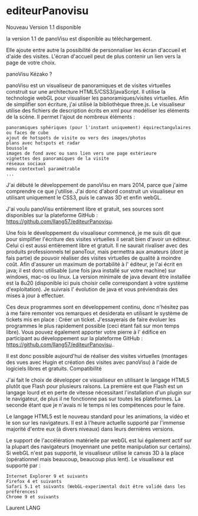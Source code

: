 editeurPanovisu
===============

Nouveau Version 1.1 disponible

la version 1.1 de panoVisu est disponible au téléchargement.

Elle ajoute entre autre la possibilité de personnaliser les écran d'accueil et d'aide des visites. L'écran d'accueil peut de plus contenir un lien vers la page de votre choix.

panoVisu Kézako ?

panoVisu est un visualiseur de panoramiques et de visites virtuelles construit sur une architecture HTML5/CSS3/javaScript. Il utilise la technologie webGL pour visualiser les panoramiques/visites virtuelles. Afin de simplifier son écriture, j'ai utilisé la bibliothèque three.js. Le visualiseur utilise des fichiers de description écrits en xml pour modéliser les éléments de la scène. Il permet l'ajout de nombreux éléments :

    panoramiques sphériques (pour l'instant uniquement) équirectangulaires ou faces de cube
    ajout de hotspots de visite ou vers des images/photos
    plans avec hotspots et radar
    boussole
    images de fond avec ou sans lien vers une page extérieure
    vignettes des panoramiques de la visite
    réseaux sociaux
    menu contextuel paramétrable
    ...


J'ai débuté le développement de panoVisu en mars 2014, parce que j'aime comprendre ce que j'utilise. J'ai donc d'abord construit un visualiseur en utilisant uniquement le CSS3, puis le canvas 3D et enfin webGL.

J'ai voulu panoVisu entièrement libre et gratuit, ses sources sont disponibles sur la plateforme GitHub : https://github.com/llang57/editeurPanovisu.

Une fois le développement du visualiseur commencé, je me suis dit que pour simplifier l'écriture des visites virtuelles il serait bien d'avoir un éditeur. Celui ci est aussi entièrement libre et gratuit. Il ne saurait rivaliser avec des produits professionnels tel panoTour, mais permettra aux amateurs (dont je fais partie) de pouvoir réaliser des visites virtuelles de qualité à moindre coût. Afin d'assurer un maximum de portabilité à l' éditeur, je l'ai écrit en java; il est donc utilisable (une fois java installé sur votre machine) sur windows, mac-os ou linux.
La version minimale de java devant être installée est la 8u20 (disponible ici puis choisir celle correspondant à votre système d'exploitation). Je suivrais l' évolution de java et vous préviendrais des mises à jour à effectuer.

Ces deux programmes sont en développement continu, donc n'hésitez pas à me faire remonter vos remarques et desiderata en utilisant le système de tickets mis en place : Créer un ticket. J'essayerais de faire évoluer les programmes le plus rapidement possible (ceci étant fait sur mon temps libre). Vous pouvez également apporter votre pierre à l' édifice en participant au développement sur la plateforme GitHub : https://github.com/llang57/editeurPanovisu..

Il est donc possible aujourd'hui de réaliser des visites virtuelles (montages des vues avec Hugin et création des visites avec panoVisu) à l'aide de logiciels libres et gratuits.
Compatibilité

J'ai fait le choix de développer ce visualiseur en utilisant le langage HTML5 plutôt que Flash pour plusieurs raisons. La première est que Flash est un langage lourd et en perte de vitesse nécessitant l'installation d'un plugin sur le navigateur, de plus il ne fonctionne pas sur toutes les plateformes. La seconde étant que je n'avais ni le temps ni les compétences pour le faire.

Le langage HTML5 est le nouveau standard pour les animations, la vidéo et le son sur les navigateurs. Il est à l'heure actuelle supporté par l'immense majorité d'entre eux (à divers niveaux) dans leurs dernières versions.

Le support de l'accélération matérielle par webGL est lui également actif sur la plupart des navigateurs (moyennant une petite manipulation sur certains). Si webGL n'est pas supporté, le visualiseur utilise le canvas 3D à la place (opérationnel mais beaucoup, beaucoup plus lent). Le visualiseur est supporté par :

    Internet Explorer 9 et suivants
    Firefox 4 et suivants
    Safari 5.1 et suivants (WebGL-experimental doit être validé dans les préférences)
    Chrome 9 et suivants


Laurent LANG
